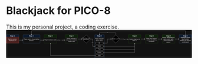 # Blackjack for PICO-8
This is my personal project, a coding exercise.
![Program chart.png](https://github.com/UA-koval/blackjack-pico-8/blob/main/Program%20chart.png?raw=true)
